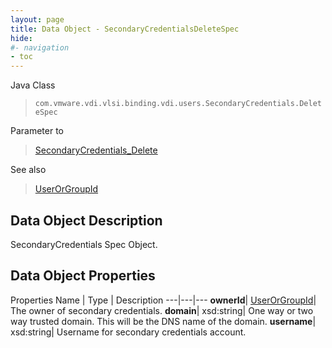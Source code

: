 ```yaml
---
layout: page
title: Data Object - SecondaryCredentialsDeleteSpec
hide:
#- navigation
- toc
---
```






Java Class
> `com.vmware.vdi.vlsi.binding.vdi.users.SecondaryCredentials.DeleteSpec`

Parameter to
> [SecondaryCredentials_Delete](vdi.users.SecondaryCredentials.md#delete)

See also
> [UserOrGroupId](vdi.entity.UserOrGroupId.md)


## Data Object Description

SecondaryCredentials Spec Object.

## Data Object Properties
Properties
Name |  Type |  Description
---|---|---
**ownerId**| [UserOrGroupId](vdi.entity.UserOrGroupId.md)|  The owner of secondary credentials.
**domain**|  xsd:string|  One way or two way trusted domain. This will be the DNS name of the domain.
**username**|  xsd:string|  Username for secondary credentials account.
 


 
